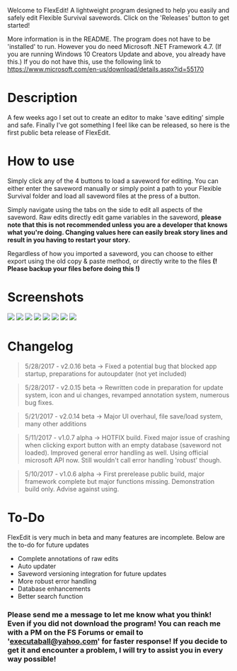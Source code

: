 Welcome to FlexEdit! A lightweight program designed to help you easily and safely edit Flexible Survival savewords. Click on the 'Releases' button to get started! 

More information is in the README. The program does not have to be 'installed' to run. However you do need Microsoft .NET Framework 4.7. (If you are running Windows 10 Creators Update and above, you already have this.) If you do not have this, use the following link to https://www.microsoft.com/en-us/download/details.aspx?id=55170

# [](#Description)Description
A few weeks ago I set out to create an editor to make 'save editing' simple and safe. Finally I've got something I feel like can be released, so here is the first public beta release of FlexEdit.

# [](#How_to_use)How to use
Simply click any of the 4 buttons to load a saveword for editing. You can either enter the saveword manually or simply point a path to your Flexible Survival folder and load all saveword files at the press of a button. 

Simply navigate using the tabs on the side to edit all aspects of the saveword. Raw edits directly edit game variables in the saveword, **please note that this is not recommended unless you are a developer that knows what you're doing. Changing values here can easily break story lines and result in you having to restart your story.**

Regardless of how you imported a saveword, you can choose to either export using the old copy & paste method, or directly write to the files **(! Please backup your files before doing this !)**

# [](#Screenshots)Screenshots

![](http://i.imgur.com/QBhoP4K.jpg)
![](http://i.imgur.com/pqeHWjy.jpg)
![](http://i.imgur.com/7kcEsih.jpg)
![](http://i.imgur.com/7N0Lvde.jpg)
![](http://i.imgur.com/0TVcxbm.jpg)
![](http://i.imgur.com/Vkfkbib.jpg)
![](http://i.imgur.com/AfjqT99.jpg)
![](http://i.imgur.com/uMRaY3W.jpg)

# [](#Changelog)Changelog

>5/28/2017 - v2.0.16 beta -> Fixed a potential bug that blocked app startup, preparations for autoupdater (not yet included)

>5/28/2017 - v2.0.15 beta -> Rewritten code in preparation for update system, icon and ui changes, revamped annotation system, numerous bug fixes.

>5/21/2017 - v2.0.14 beta -> Major UI overhaul, file save/load system, many other additions

>5/11/2017 - v1.0.7 alpha -> HOTFIX build. Fixed major issue of crashing when clicking export button with an empty database (saveword not loaded). Improved general error handling as well. Using official microsoft API now. Still wouldn't call error handling 'robust' though.

>5/10/2017 - v1.0.6 alpha -> First prerelease public build, major framework complete but major functions missing. Demonstration build only. Advise against using. 


# [](#To-Do)To-Do
FlexEdit is very much in beta and many features are incomplete. Below are the to-do for future updates
* Complete annotations of raw edits
* Auto updater
* Saveword versioning integration for future updates
* More robust error handling
* Database enhancements
* Better search function


### Please send me a message to let me know what you think! Even if you did not download the program! You can reach me with a PM on the FS Forums or email to 'executaball@yahoo.com' for faster response! If you decide to get it and encounter a problem, I will try to assist you in every way possible! 
